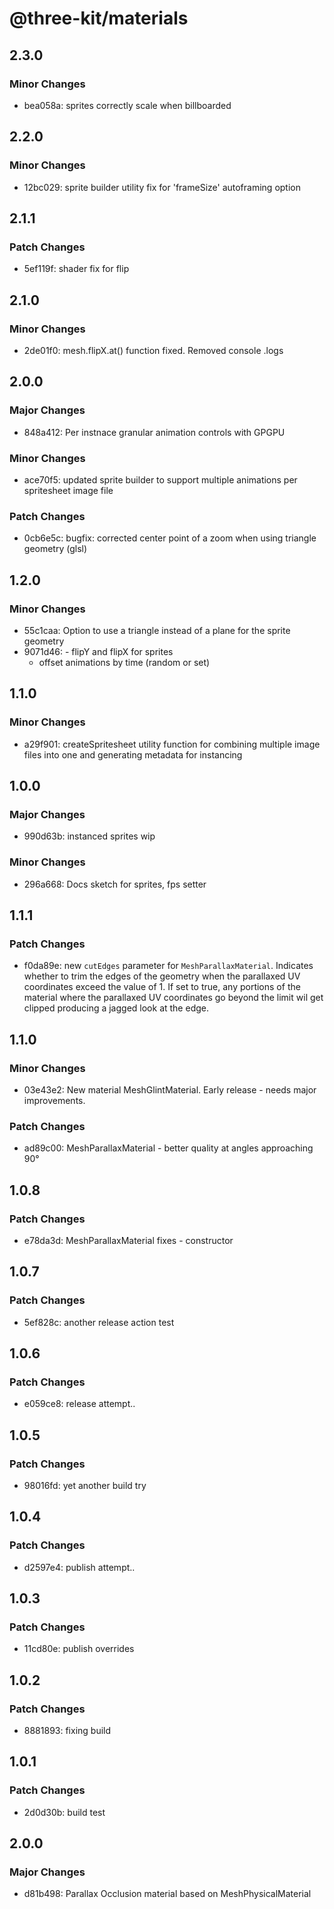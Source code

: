 # @three-kit/materials

## 2.3.0

### Minor Changes

- bea058a: sprites correctly scale when billboarded

## 2.2.0

### Minor Changes

- 12bc029: sprite builder utility fix for 'frameSize' autoframing option

## 2.1.1

### Patch Changes

- 5ef119f: shader fix for flip

## 2.1.0

### Minor Changes

- 2de01f0: mesh.flipX.at() function fixed. Removed console .logs

## 2.0.0

### Major Changes

- 848a412: Per instnace granular animation controls with GPGPU

### Minor Changes

- ace70f5: updated sprite builder to support multiple animations per spritesheet image file

### Patch Changes

- 0cb6e5c: bugfix: corrected center point of a zoom when using triangle geometry (glsl)

## 1.2.0

### Minor Changes

- 55c1caa: Option to use a triangle instead of a plane for the sprite geometry
- 9071d46: - flipY and flipX for sprites
  - offset animations by time (random or set)

## 1.1.0

### Minor Changes

- a29f901: createSpritesheet utility function for combining multiple image files into one and generating metadata for instancing

## 1.0.0

### Major Changes

- 990d63b: instanced sprites wip

### Minor Changes

- 296a668: Docs sketch for sprites, fps setter

## 1.1.1

### Patch Changes

- f0da89e: new `cutEdges` parameter for `MeshParallaxMaterial`. Indicates whether to trim the edges of the geometry when the parallaxed UV coordinates exceed the value of 1. If set to true, any portions of the material where the parallaxed UV coordinates go beyond the limit wil get clipped producing a jagged look at the edge.

## 1.1.0

### Minor Changes

- 03e43e2: New material MeshGlintMaterial. Early release - needs major improvements.

### Patch Changes

- ad89c00: MeshParallaxMaterial - better quality at angles approaching 90°

## 1.0.8

### Patch Changes

- e78da3d: MeshParallaxMaterial fixes - constructor

## 1.0.7

### Patch Changes

- 5ef828c: another release action test

## 1.0.6

### Patch Changes

- e059ce8: release attempt..

## 1.0.5

### Patch Changes

- 98016fd: yet another build try

## 1.0.4

### Patch Changes

- d2597e4: publish attempt..

## 1.0.3

### Patch Changes

- 11cd80e: publish overrides

## 1.0.2

### Patch Changes

- 8881893: fixing build

## 1.0.1

### Patch Changes

- 2d0d30b: build test

## 2.0.0

### Major Changes

- d81b498: Parallax Occlusion material based on MeshPhysicalMaterial

